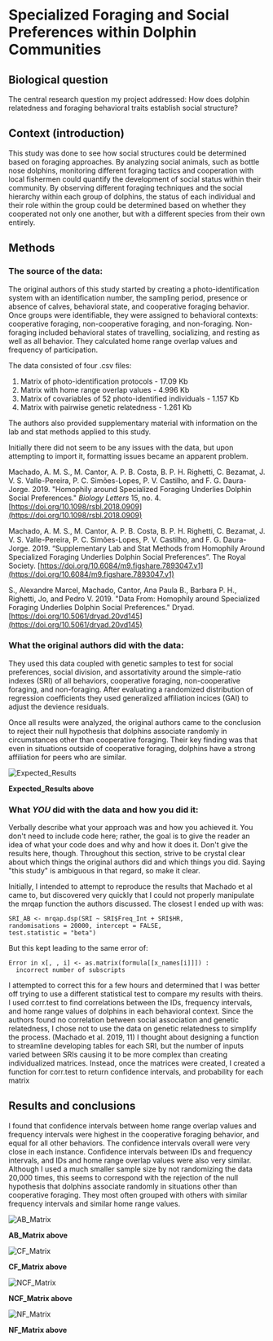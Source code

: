 ﻿# Specialized Foraging and Social Preferences within Dolphin Communities
## Biological question

The central research question my project addressed: How does dolphin relatedness and foraging behavioral traits establish social structure?

## Context (introduction)

This study was done to see how social structures could be determined based on foraging approaches. By analyzing social animals, such as bottle nose dolphins, monitoring different foraging tactics and cooperation with local fishermen could quantify the development of social status within their community. By observing different foraging techniques and the social hierarchy within each group of dolphins, the status of each individual and their role within the group could be determined based on whether they cooperated not only one another, but with a different species from their own entirely.

## Methods

### The source of the data:

The original authors of this study started by creating a photo-identification system with an identification number, the sampling period, presence or absence of calves, behavioral state, and cooperative foraging behavior. Once groups were identifiable, they were assigned to behavioral contexts: cooperative foraging, non-cooperative foraging, and non-foraging. Non-foraging included behavioral states of travelling, socializing, and resting as well as all behavior. They calculated home range overlap values and frequency of participation. 

The data consisted of four .csv files:
 1. Matrix of photo-identification protocols - 17.09 Kb
 2. Matrix with home range overlap values - 4.996 Kb
 3. Matrix of covariables of 52 photo-identified individuals - 1.157 Kb
 4. Matrix with pairwise genetic relatedness - 1.261 Kb  

The authors also provided supplementary material with information on the lab and stat methods applied to this study.

Initially there did not seem to be any issues with the data, but upon attempting to import it, formatting issues became an apparent problem. 

Machado, A. M. S., M. Cantor, A. P. B. Costa, B. P. H. Righetti, C. Bezamat, J. V. S. Valle-Pereira, P. C. Simões-Lopes, P. V. Castilho, and F. G. Daura-Jorge. 2019. "Homophily around Specialized Foraging Underlies Dolphin Social Preferences."  _Biology Letters_ 15, no. 4. 
[https://doi.org/10.1098/rsbl.2018.0909](https://doi.org/10.1098/rsbl.2018.0909)

Machado, A. M. S., M. Cantor, A. P. B. Costa, B. P. H. Righetti, C. Bezamat, J. V. S. Valle-Pereira, P. C. Simões-Lopes, P. V. Castilho, and F. G. Daura-Jorge. 2019. “Supplementary Lab and Stat Methods from Homophily Around Specialized Foraging Underlies Dolphin Social Preferences”. The Royal Society. [https://doi.org/10.6084/m9.figshare.7893047.v1](https://doi.org/10.6084/m9.figshare.7893047.v1)

S., Alexandre Marcel, Machado, Cantor, Ana Paula B., Barbara P. H., Righetti, Jo, and Pedro V. 2019. "Data From: Homophily around Specialized Foraging Underlies Dolphin Social Preferences." Dryad. [https://doi.org/10.5061/dryad.20vd145](https://doi.org/10.5061/dryad.20vd145)

### What the original authors did with the data:

They used this data coupled with genetic samples to test for social preferences, social division, and assortativity around the simple-ratio indexes (SRI) of all behaviors, cooperative foraging, non-cooperative foraging, and non-foraging. After evaluating a randomized distribution of regression coefficients they used generalized affiliation incices (GAI) to adjust the devience residuals.

Once all results were analyzed, the original authors came to the conclusion to reject their null hypothesis that dolphins associate randomly in circumstances other than cooperative foraging. Their key finding was that even in situations outside of cooperative foraging, dolphins have a strong affiliation for peers who are similar.

![Expected_Results](https://github.com/taylorbogiel/CompBioGitRepo/blob/master/Independent_Project/Expected_results.jpg "Expected_Results")

**Expected_Results above**

### What  _YOU_  did with the data and how you did it:

Verbally describe what your approach was and how you achieved it. You don't need to include code here; rather, the goal is to give the reader an idea of what your code does and why and how it does it. Don't give the results here, though. Throughout this section, strive to be crystal clear about which things the original authors did and which things you did. Saying "this study" is ambiguous in that regard, so make it clear.

Initially, I intended to attempt to reproduce the results that Machado et al came to, but discovered very quickly that I could not properly manipulate the mrqap function the authors discussed. The closest I ended up with was: 
```
SRI_AB <- mrqap.dsp(SRI ~ SRI$Freq_Int + SRI$HR, 
randomisations = 20000, intercept = FALSE, 
test.statistic = "beta")
```
But this kept leading to the same error of:
```
Error in x[, , i] <- as.matrix(formula[[x_names[i]]]) : 
  incorrect number of subscripts
  ```
  I attempted to correct this for a few hours and determined that I was better off trying to use a different statistical test to compare my results with theirs. I used corr.test to find correlations between the IDs, frequency intervals, and home range values of dolphins in each behavioral context. Since the authors found no correlation between social association and genetic relatedness, I chose not to use the data on genetic relatedness to simplify the process. (Machado et al. 2019, 11)
I thought about designing a function to  streamline developing tables for each SRI, but the number of inputs varied between SRIs causing it to be more complex than creating individualized matrices. Instead, once the matrices were created, I created a function for corr.test to return confidence intervals, and probability for each matrix


## Results and conclusions

I found that confidence intervals between home range overlap values and frequency intervals were highest in the cooperative foraging behavior, and equal for all other behaviors. The confidence intervals overall were very close in each instance. Confidence intervals between IDs and frequency intervals, and IDs and home range overlap values were also very similar. Although I used a much smaller sample size by not randomizing the data 20,000 times, this seems to correspond with the rejection of the null hypothesis that dolphins associate randomly in situations other than cooperative foraging. They most often grouped with others with similar frequency intervals and similar home range values.

![AB_Matrix](https://github.com/taylorbogiel/CompBioGitRepo/blob/master/Independent_Project/AB_Matrix.PNG "AB_Matrix")

**AB_Matrix above**

![CF_Matrix](https://github.com/taylorbogiel/CompBioGitRepo/blob/master/Independent_Project/CF_Matrix.PNG "CF_Matrix")

**CF_Matrix above**

![NCF_Matrix](https://github.com/taylorbogiel/CompBioGitRepo/blob/master/Independent_Project/NCF_Matrix.PNG "NCF_Matrix")

**NCF_Matrix above**

![NF_Matrix](https://github.com/taylorbogiel/CompBioGitRepo/blob/master/Independent_Project/NF_Matrix.PNG "NF_Matrix")

**NF_Matrix above**